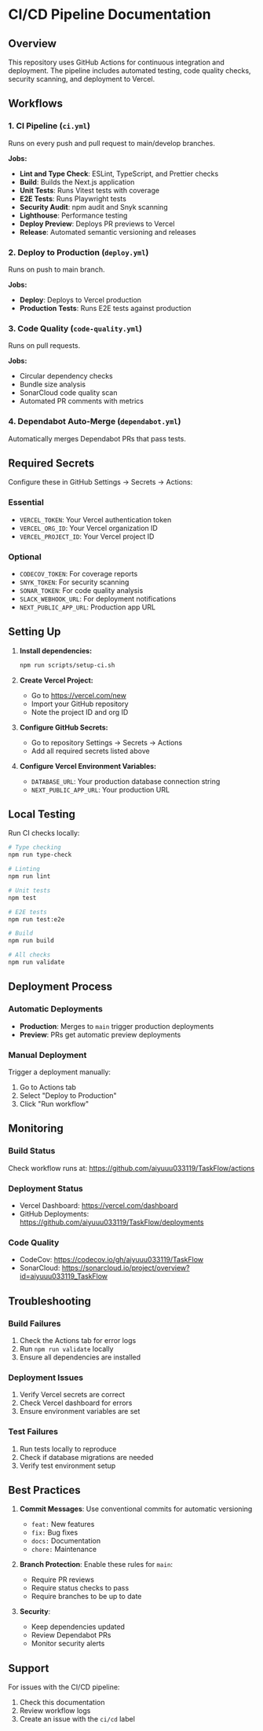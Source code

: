 # CI/CD Pipeline Documentation

## Overview

This repository uses GitHub Actions for continuous integration and deployment. The pipeline includes automated testing, code quality checks, security scanning, and deployment to Vercel.

## Workflows

### 1. CI Pipeline (`ci.yml`)
Runs on every push and pull request to main/develop branches.

**Jobs:**
- **Lint and Type Check**: ESLint, TypeScript, and Prettier checks
- **Build**: Builds the Next.js application
- **Unit Tests**: Runs Vitest tests with coverage
- **E2E Tests**: Runs Playwright tests
- **Security Audit**: npm audit and Snyk scanning
- **Lighthouse**: Performance testing
- **Deploy Preview**: Deploys PR previews to Vercel
- **Release**: Automated semantic versioning and releases

### 2. Deploy to Production (`deploy.yml`)
Runs on push to main branch.

**Jobs:**
- **Deploy**: Deploys to Vercel production
- **Production Tests**: Runs E2E tests against production

### 3. Code Quality (`code-quality.yml`)
Runs on pull requests.

**Jobs:**
- Circular dependency checks
- Bundle size analysis
- SonarCloud code quality scan
- Automated PR comments with metrics

### 4. Dependabot Auto-Merge (`dependabot.yml`)
Automatically merges Dependabot PRs that pass tests.

## Required Secrets

Configure these in GitHub Settings → Secrets → Actions:

### Essential
- `VERCEL_TOKEN`: Your Vercel authentication token
- `VERCEL_ORG_ID`: Your Vercel organization ID
- `VERCEL_PROJECT_ID`: Your Vercel project ID

### Optional
- `CODECOV_TOKEN`: For coverage reports
- `SNYK_TOKEN`: For security scanning
- `SONAR_TOKEN`: For code quality analysis
- `SLACK_WEBHOOK_URL`: For deployment notifications
- `NEXT_PUBLIC_APP_URL`: Production app URL

## Setting Up

1. **Install dependencies:**
   ```bash
   npm run scripts/setup-ci.sh
   ```

2. **Create Vercel Project:**
   - Go to https://vercel.com/new
   - Import your GitHub repository
   - Note the project ID and org ID

3. **Configure GitHub Secrets:**
   - Go to repository Settings → Secrets → Actions
   - Add all required secrets listed above

4. **Configure Vercel Environment Variables:**
   - `DATABASE_URL`: Your production database connection string
   - `NEXT_PUBLIC_APP_URL`: Your production URL

## Local Testing

Run CI checks locally:

```bash
# Type checking
npm run type-check

# Linting
npm run lint

# Unit tests
npm test

# E2E tests
npm run test:e2e

# Build
npm run build

# All checks
npm run validate
```

## Deployment Process

### Automatic Deployments
- **Production**: Merges to `main` trigger production deployments
- **Preview**: PRs get automatic preview deployments

### Manual Deployment
Trigger a deployment manually:
1. Go to Actions tab
2. Select "Deploy to Production"
3. Click "Run workflow"

## Monitoring

### Build Status
Check workflow runs at: https://github.com/aiyuuu033119/TaskFlow/actions

### Deployment Status
- Vercel Dashboard: https://vercel.com/dashboard
- GitHub Deployments: https://github.com/aiyuuu033119/TaskFlow/deployments

### Code Quality
- CodeCov: https://codecov.io/gh/aiyuuu033119/TaskFlow
- SonarCloud: https://sonarcloud.io/project/overview?id=aiyuuu033119_TaskFlow

## Troubleshooting

### Build Failures
1. Check the Actions tab for error logs
2. Run `npm run validate` locally
3. Ensure all dependencies are installed

### Deployment Issues
1. Verify Vercel secrets are correct
2. Check Vercel dashboard for errors
3. Ensure environment variables are set

### Test Failures
1. Run tests locally to reproduce
2. Check if database migrations are needed
3. Verify test environment setup

## Best Practices

1. **Commit Messages**: Use conventional commits for automatic versioning
   - `feat:` New features
   - `fix:` Bug fixes
   - `docs:` Documentation
   - `chore:` Maintenance

2. **Branch Protection**: Enable these rules for `main`:
   - Require PR reviews
   - Require status checks to pass
   - Require branches to be up to date

3. **Security**: 
   - Keep dependencies updated
   - Review Dependabot PRs
   - Monitor security alerts

## Support

For issues with the CI/CD pipeline:
1. Check this documentation
2. Review workflow logs
3. Create an issue with the `ci/cd` label